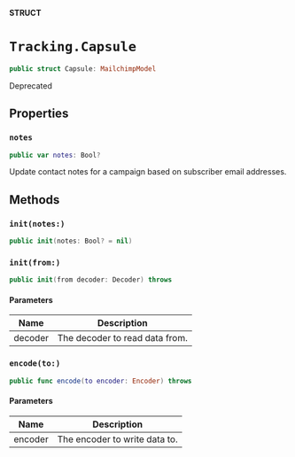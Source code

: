 **STRUCT**

# `Tracking.Capsule`

```swift
public struct Capsule: MailchimpModel
```

Deprecated

## Properties
### `notes`

```swift
public var notes: Bool?
```

Update contact notes for a campaign based on subscriber email addresses.

## Methods
### `init(notes:)`

```swift
public init(notes: Bool? = nil)
```

### `init(from:)`

```swift
public init(from decoder: Decoder) throws
```

#### Parameters

| Name | Description |
| ---- | ----------- |
| decoder | The decoder to read data from. |

### `encode(to:)`

```swift
public func encode(to encoder: Encoder) throws
```

#### Parameters

| Name | Description |
| ---- | ----------- |
| encoder | The encoder to write data to. |
